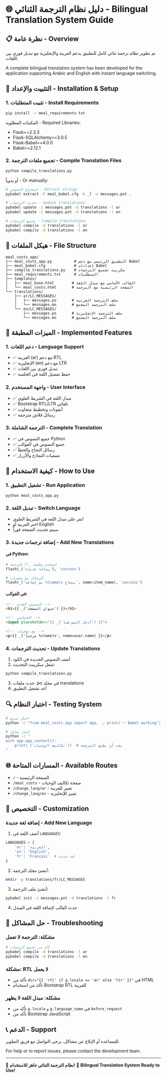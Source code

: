 # 🌐 دليل نظام الترجمة الثنائي - Bilingual Translation System Guide

## 📋 نظرة عامة - Overview

تم تطوير نظام ترجمة ثنائي كامل للتطبيق يدعم العربية والإنجليزية مع تبديل فوري بين اللغات.

A complete bilingual translation system has been developed for the application supporting Arabic and English with instant language switching.

## 🚀 التثبيت والإعداد - Installation & Setup

### 1. تثبيت المتطلبات - Install Requirements

```bash
pip install -r meal_requirements.txt
```

المكتبات المطلوبة - Required Libraries:
- Flask==2.3.3
- Flask-SQLAlchemy==3.0.5
- Flask-Babel==4.0.0
- Babel==2.12.1

### 2. تجميع ملفات الترجمة - Compile Translation Files

```bash
python compile_translations.py
```

أو يدوياً - Or manually:

```bash
# استخراج النصوص - Extract strings
pybabel extract -F meal_babel.cfg -k _l -o messages.pot .

# تحديث الترجمات - Update translations
pybabel update -i messages.pot -d translations -l ar
pybabel update -i messages.pot -d translations -l en

# تجميع الترجمات - Compile translations
pybabel compile -d translations -l ar
pybabel compile -d translations -l en
```

## 📁 هيكل الملفات - File Structure

```
meal_costs_app/
├── meal_costs_app.py          # التطبيق الرئيسي مع دعم Babel
├── meal_babel.cfg             # إعدادات Babel
├── compile_translations.py    # سكريبت تجميع الترجمات
├── meal_requirements.txt      # المتطلبات
├── templates/
│   ├── meal_base.html        # القالب الأساسي مع مبدل اللغة
│   └── meal_costs.html       # الصفحة الرئيسية مع الترجمة
└── translations/
    ├── ar/LC_MESSAGES/
    │   ├── messages.po       # ملف الترجمة العربية
    │   └── messages.mo       # ملف الترجمة المجمع
    └── en/LC_MESSAGES/
        ├── messages.po       # ملف الترجمة الإنجليزية
        └── messages.mo       # ملف الترجمة المجمع
```

## 🔧 الميزات المطبقة - Implemented Features

### 1. دعم اللغات - Language Support
- ✅ العربية (ar) مع دعم RTL
- ✅ الإنجليزية (en) مع دعم LTR
- ✅ تبديل فوري بين اللغات
- ✅ حفظ تفضيل اللغة في الجلسة

### 2. واجهة المستخدم - User Interface
- ✅ مبدل اللغة في الشريط العلوي
- ✅ Bootstrap RTL/LTR تلقائي
- ✅ أيقونات وتخطيط متجاوب
- ✅ رسائل فلاش مترجمة

### 3. الترجمة الشاملة - Complete Translation
- ✅ جميع النصوص في Python
- ✅ جميع النصوص في القوالب
- ✅ رسائل النجاح والخطأ
- ✅ تسميات النماذج والأزرار

## 🎯 كيفية الاستخدام - How to Use

### 1. تشغيل التطبيق - Run Application

```bash
python meal_costs_app.py
```

### 2. تبديل اللغة - Switch Language

- انقر على مبدل اللغة في الشريط العلوي
- اختر العربية أو English
- سيتم تحديث الصفحة فوراً

### 3. إضافة ترجمات جديدة - Add New Translations

#### في Python:
```python
# استخدم وظيفة _() للترجمة
flash(_('رسالة جديدة'), 'success')

# للرسائل مع متغيرات
flash(_('تم إضافة %(name)s بنجاح', name=item_name), 'success')
```

#### في القوالب:
```html
<!-- للنصوص العادية -->
<h1>{{ _('عنوان الصفحة') }}</h1>

<!-- للخصائص -->
<input placeholder="{{ _('أدخل النص هنا') }}">

<!-- مع متغيرات -->
<p>{{ _('مرحباً %(name)s', name=user.name) }}</p>
```

### 4. تحديث الترجمات - Update Translations

1. أضف النصوص الجديدة في الكود
2. شغل سكريبت التحديث:
```bash
python compile_translations.py
```
3. حدث ملفات .po في مجلد translations
4. أعد تشغيل التطبيق

## 🔍 اختبار النظام - Testing System

```bash
# اختبار سريع
python -c "from meal_costs_app import app, _; print('✅ Babel working')"

# اختبار شامل
python -c "
with app.app_context():
    print(_('تكاليف الوجبات'))  # يجب أن يطبع الترجمة
"
```

## 🌐 المسارات المتاحة - Available Routes

- `/` - الصفحة الرئيسية
- `/meal_costs` - صفحة تكاليف الوجبات
- `/change_lang/ar` - تغيير للعربية
- `/change_lang/en` - تغيير للإنجليزية

## 🎨 التخصيص - Customization

### إضافة لغة جديدة - Add New Language

1. أضف اللغة في `LANGUAGES`:
```python
LANGUAGES = {
    'ar': 'العربية',
    'en': 'English',
    'fr': 'Français'  # لغة جديدة
}
```

2. أنشئ مجلد الترجمة:
```bash
mkdir -p translations/fr/LC_MESSAGES
```

3. أنشئ ملف الترجمة:
```bash
pybabel init -i messages.pot -d translations -l fr
```

4. حدث القالب لإضافة اللغة في المبدل

## 🐛 حل المشاكل - Troubleshooting

### مشكلة: الترجمة لا تعمل
```bash
# تأكد من تجميع الترجمات
pybabel compile -d translations -l ar
pybabel compile -d translations -l en
```

### مشكلة: RTL لا يعمل
- تأكد من `dir="{{ 'rtl' if g.locale == 'ar' else 'ltr' }}"` في HTML
- تأكد من استخدام Bootstrap RTL للعربية

### مشكلة: مبدل اللغة لا يظهر
- تأكد من `g.locale` و `g.language_name` في `before_request`
- تأكد من Bootstrap JavaScript

## 📞 الدعم - Support

للمساعدة أو الإبلاغ عن مشاكل، يرجى التواصل مع فريق التطوير.

For help or to report issues, please contact the development team.

---

🎉 **نظام الترجمة الثنائي جاهز للاستخدام!**
🎉 **Bilingual Translation System Ready to Use!**
